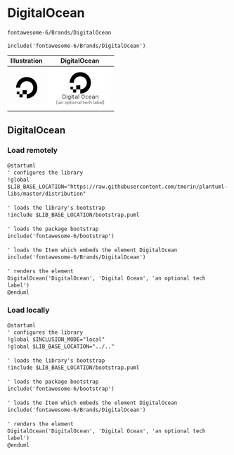 # DigitalOcean


```text
fontawesome-6/Brands/DigitalOcean
```

```text
include('fontawesome-6/Brands/DigitalOcean')
```



| Illustration | DigitalOcean |
| :---: | :---: |
| ![illustration for Illustration](../../fontawesome-6/Brands/DigitalOcean.png) | ![illustration for DigitalOcean](../../fontawesome-6/Brands/DigitalOcean.Local.png) |




## DigitalOcean

### Load remotely
```plantuml
@startuml
' configures the library
!global $LIB_BASE_LOCATION="https://raw.githubusercontent.com/tmorin/plantuml-libs/master/distribution"

' loads the library's bootstrap
!include $LIB_BASE_LOCATION/bootstrap.puml

' loads the package bootstrap
include('fontawesome-6/bootstrap')

' loads the Item which embeds the element DigitalOcean
include('fontawesome-6/Brands/DigitalOcean')

' renders the element
DigitalOcean('DigitalOcean', 'Digital Ocean', 'an optional tech label')
@enduml
```

### Load locally
```plantuml
@startuml
' configures the library
!global $INCLUSION_MODE="local"
!global $LIB_BASE_LOCATION="../.."

' loads the library's bootstrap
!include $LIB_BASE_LOCATION/bootstrap.puml

' loads the package bootstrap
include('fontawesome-6/bootstrap')

' loads the Item which embeds the element DigitalOcean
include('fontawesome-6/Brands/DigitalOcean')

' renders the element
DigitalOcean('DigitalOcean', 'Digital Ocean', 'an optional tech label')
@enduml
```

